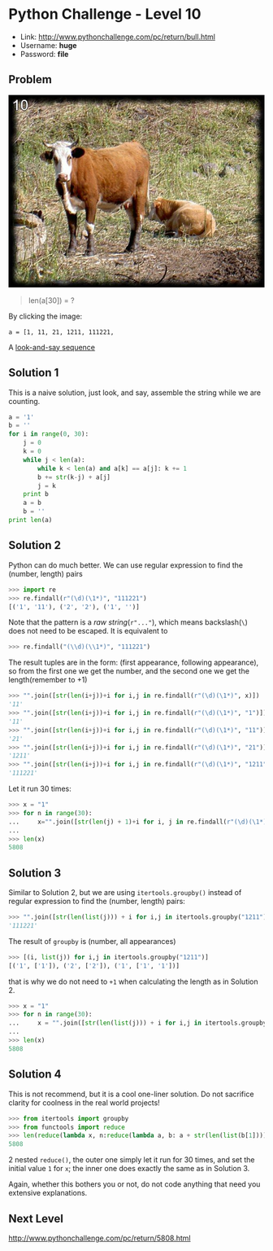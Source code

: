 # Python Challenge - Level 10

- Link: http://www.pythonchallenge.com/pc/return/bull.html
- Username: **huge**
- Password: **file**

## Problem

![](src/level_10/bull.jpg)

> len(a[30]) = ?

By clicking the image:

```
a = [1, 11, 21, 1211, 111221, 
```

A [look-and-say sequence](https://en.wikipedia.org/wiki/Look-and-say_sequence)

## Solution 1

This is a naive solution, just look, and say, assemble the string while we are counting.

```python
a = '1'
b = ''
for i in range(0, 30):
    j = 0
    k = 0
    while j < len(a):
        while k < len(a) and a[k] == a[j]: k += 1
        b += str(k-j) + a[j]
        j = k
    print b
    a = b
    b = ''
print len(a)
```

## Solution 2

Python can do much better. We can use regular expression to find the (number, length) pairs

```python
>>> import re
>>> re.findall(r"(\d)(\1*)", "111221")
[('1', '11'), ('2', '2'), ('1', '')]
```

Note that the pattern is a *raw string*(``r"..."``), which means backslash(``\``) does not need to be escaped. It is 
equivalent to 

```python
>>> re.findall("(\\d)(\\1*)", "111221")
```

The result tuples are in the form: (first appearance, following appearance), so from the first one we get the number,
 and the second one we get the length(remember to +1)
 
```python
>>> "".join([str(len(i+j))+i for i,j in re.findall(r"(\d)(\1*)", x)])
'11'
>>> "".join([str(len(i+j))+i for i,j in re.findall(r"(\d)(\1*)", "1")])
'11'
>>> "".join([str(len(i+j))+i for i,j in re.findall(r"(\d)(\1*)", "11")])
'21'
>>> "".join([str(len(i+j))+i for i,j in re.findall(r"(\d)(\1*)", "21")])
'1211'
>>> "".join([str(len(i+j))+i for i,j in re.findall(r"(\d)(\1*)", "1211")])
'111221'
```

Let it run 30 times:

```python
>>> x = "1"
>>> for n in range(30):
...     x="".join([str(len(j) + 1)+i for i, j in re.findall(r"(\d)(\1*)", x)])
... 
>>> len(x)
5808
```

## Solution 3

Similar to Solution 2, but we are using ``itertools.groupby()`` instead of regular expression to find the (number, 
length) pairs:

```python
>>> "".join([str(len(list(j))) + i for i,j in itertools.groupby("1211")])
'111221'
```

The result of ``groupby`` is (number, all appearances)

```python
>>> [(i, list(j)) for i,j in itertools.groupby("1211")]
[('1', ['1']), ('2', ['2']), ('1', ['1', '1'])]
```

that is why we do not need to ``+1`` when calculating the length as in Solution 2.

```python
>>> x = "1"
>>> for n in range(30):
...     x = "".join([str(len(list(j))) + i for i,j in itertools.groupby(x)])
... 
>>> len(x)
5808
```

## Solution 4

This is not recommend, but it is a cool one-liner solution. Do not sacrifice clarity for coolness in the real world 
projects!

```python
>>> from itertools import groupby
>>> from functools import reduce
>>> len(reduce(lambda x, n:reduce(lambda a, b: a + str(len(list(b[1]))) + b[0], groupby(x), ""), range(30), "1"))
5808
```

2 nested ``reduce()``, the outer one simply let it run for 30 times, and set the initial value ``1`` for ``x``; the 
inner one does exactly the same as in Solution 3.

Again, whether this bothers you or not, do not code anything that need you extensive explanations.

## Next Level

http://www.pythonchallenge.com/pc/return/5808.html
